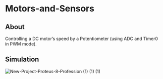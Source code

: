 # Motors-and-Sensors

## About
Controlling a DC motor’s speed by a Potentiometer (using ADC and Timer0 in PWM mode).

## Simulation
![New-Project-Proteus-8-Profession (1) (1) (1)](https://user-images.githubusercontent.com/32434683/97025255-19dab100-1558-11eb-981a-7dd8f2c8b658.gif)
